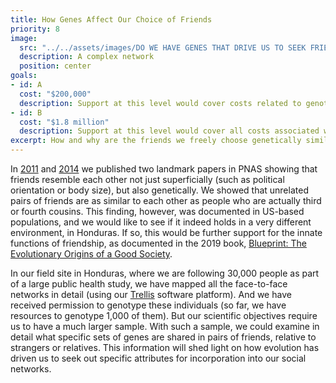 ```yaml
---
title: How Genes Affect Our Choice of Friends
priority: 8
image:
  src: "../../assets/images/DO WE HAVE GENES THAT DRIVE US TO SEEK FRIENDS WHO SHARE THESE GENES/PastedGraphic-1.jpg"
  description: A complex network
  position: center
goals:
- id: A
  cost: "$200,000"
  description: Support at this level would cover costs related to genotyping 1,000 research participants as well as support efforts of our research team conducting data analysis related to this topic over a 1-year period.
- id: B
  cost: "$1.8 million"
  description: Support at this level would cover all costs associated with recruitment of an additional 1,000 participants into our existing study and cover costs for related to genotyping for 2,000 samples over a 2- year period, allowing for the expansion of our genotyped dataset to 3,000 individuals. It provides funding support for our field operations and data analysis teams in both years. Expected outcomes would include novel findings on the genetic relationships among non-kin pairs of friends and addressing how our genes might make us seek out and bond with others who share those genes.
excerpt: How and why are the friends we freely choose genetically similar to us? It seems likely that natural selection has shaped how we go about making and choosing friends, but this process, so fundamental to the workings of our societies, is still incompletely understood.
---
```


In [2011] and [2014] we published two landmark papers in PNAS showing that friends resemble each other not just superficially (such as political orientation or body size), but also genetically. We showed that unrelated pairs of friends are as similar to each other as people who are actually third or fourth cousins. This finding, however, was documented in US-based populations, and we would like to see if it indeed holds in a very different environment, in Honduras. If so, this would be further support for the innate functions of friendship, as documented in the 2019 book, [Blueprint: The Evolutionary Origins of a Good Society][blueprint].

In our field site in Honduras, where we are following 30,000 people as part of a large public health study, we have mapped all the face-to-face networks in detail (using our [Trellis] software platform). And we have received permission to genotype these individuals (so far, we have resources to genotype 1,000 of them). But our scientific objectives require us to have a much larger sample. With such a sample, we could examine in detail what specific sets of genes are shared in pairs of friends, relative to strangers or relatives. This information will shed light on how evolution has driven us to seek out specific attributes for incorporation into our social networks.


[2011]: http://humannaturelab.net/publications/correlated-genotypes-in-friendship-networks
[2014]: http://humannaturelab.net/publications/friendship-and-natural-selection
[blueprint]: http://humannaturelab.net/blueprint-the-book
[Trellis]: http://trellis.yale.edu

